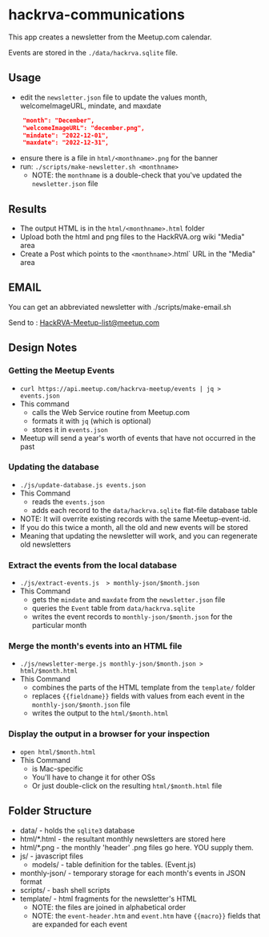 # hackrva-communications

This app creates a newsletter from the Meetup.com calendar.

Events are stored in the `./data/hackrva.sqlite` file.

## Usage

* edit the `newsletter.json` file to update the values month, welcomeImageURL, mindate, and maxdate
```json 
    "month": "December",
    "welcomeImageURL": "december.png",
    "mindate": "2022-12-01",
    "maxdate": "2022-12-31",
```
* ensure there is a file in `html/<monthname>.png` for the banner
* run: `./scripts/make-newsletter.sh <monthname>`
  * NOTE: the `monthname` is a double-check that you've updated the `newsletter.json` file

## Results

* The output HTML is in the `html/<monthname>.html` folder
* Upload both the html and png files to the HackRVA.org wiki "Media" area
* Create a Post which points to the `<monthname`>.html` URL in the "Media" area

## EMAIL
You can get an abbreviated newsletter with ./scripts/make-email.sh

Send to : HackRVA-Meetup-list@meetup.com

## Design Notes

### Getting the Meetup Events
* `curl https://api.meetup.com/hackrva-meetup/events | jq > events.json`
* This command 
  * calls the Web Service routine from Meetup.com
  * formats it with `jq` (which is optional)
  * stores it in `events.json`
* Meetup will send a year's worth of events that have not occurred in the past

### Updating the database
* `./js/update-database.js events.json`
* This Command
  * reads the `events.json`
  * adds each record to the `data/hackrva.sqlite` flat-file database table
* NOTE: It will overrite existing records with the same Meetup-event-id.
* If you do this twice a month, all the old and new events will be stored
* Meaning that updating the newsletter will work, and you can regenerate old newsletters

### Extract the events from the local database
* `./js/extract-events.js  > monthly-json/$month.json`
* This Command
  * gets the `mindate` and `maxdate` from the `newsletter.json` file
  * queries the `Event` table from `data/hackrva.sqlite`
  * writes the event records to `monthly-json/$month.json` for the particular month

### Merge the month's events into an HTML file
* `./js/newsletter-merge.js monthly-json/$month.json > html/$month.html`
* This Command
  * combines the parts of the HTML template from the `template/` folder
  * replaces `{{fieldname}}` fields with values from each event in the `monthly-json/$month.json` file
  * writes the output to the `html/$month.html`

### Display the output in a browser for your inspection
* `open html/$month.html`
* This Command
  * is Mac-specific
  * You'll have to change it for other OSs
  * Or just double-click on the resulting `html/$month.html` file

## Folder Structure
* data/ - holds the `sqlite3` database
* html/*.html - the resultant monthly newsletters are stored here
* html/*.png - the monthly 'header' .png files go here. YOU supply them.
* js/ - javascript files
  * models/ - table definition for the tables. (Event.js)
* monthly-json/ - temporary storage for each month's events in JSON format
* scripts/ - bash shell scripts
* template/ - html fragments for the newsletter's HTML
  * NOTE: the files are joined in alphabetical order
  * NOTE: the `event-header.htm` and `event.htm` have `{{macro}}` fields that are expanded for each event


